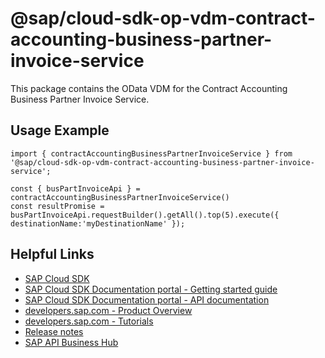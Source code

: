 # @sap/cloud-sdk-op-vdm-contract-accounting-business-partner-invoice-service

This package contains the OData VDM for the Contract Accounting Business Partner Invoice Service.

## Usage Example
```
import { contractAccountingBusinessPartnerInvoiceService } from '@sap/cloud-sdk-op-vdm-contract-accounting-business-partner-invoice-service';

const { busPartInvoiceApi } = contractAccountingBusinessPartnerInvoiceService()
const resultPromise = busPartInvoiceApi.requestBuilder().getAll().top(5).execute({ destinationName:'myDestinationName' });

```

## Helpful Links

- [SAP Cloud SDK](https://github.com/SAP/cloud-sdk-js)
- [SAP Cloud SDK Documentation portal - Getting started guide](https://sap.github.io/cloud-sdk/docs/js/getting-started)
- [SAP Cloud SDK Documentation portal - API documentation](https://sap.github.io/cloud-sdk/docs/js/api)
- [developers.sap.com - Product Overview](https://developers.sap.com/topics/cloud-sdk.html)
- [developers.sap.com - Tutorials](https://developers.sap.com/tutorial-navigator.html?tag=software-product:technology-platform/sap-cloud-sdk&tag=tutorial:type/tutorial&tag=programming-tool:javascript)
- [Release notes](https://help.sap.com/doc/2324e9c3b28748a4ae2ad08166d77675/1.0/en-US/js-index.html)
- [SAP API Business Hub](https://api.sap.com/)

